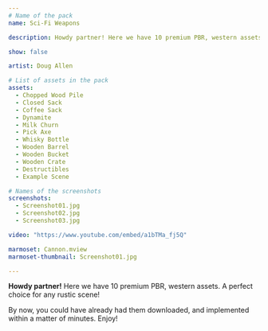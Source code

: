 ```yaml
---
# Name of the pack
name: Sci-Fi Weapons

description: Howdy partner! Here we have 10 premium PBR, western assets. A perfect choice for any rustic scene! By now, you could have already had them downloaded, and implemented within a matter of minutes. Enjoy!

show: false

artist: Doug Allen

# List of assets in the pack
assets:
  - Chopped Wood Pile
  - Closed Sack
  - Coffee Sack
  - Dynamite
  - Milk Churn
  - Pick Axe
  - Whisky Bottle
  - Wooden Barrel
  - Wooden Bucket
  - Wooden Crate
  - Destructibles
  - Example Scene

# Names of the screenshots
screenshots:
  - Screenshot01.jpg
  - Screenshot02.jpg
  - Screenshot03.jpg

video: "https://www.youtube.com/embed/a1bTMa_fj5Q"

marmoset: Cannon.mview
marmoset-thumbnail: Screenshot01.jpg

---
```


**Howdy partner!** Here we have 10 premium PBR, western assets. A perfect choice for any rustic scene!

By now, you could have already had them downloaded, and implemented within a matter of minutes. Enjoy!